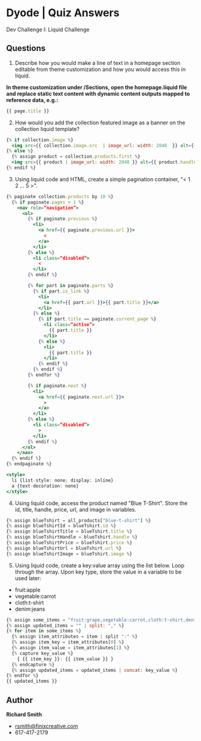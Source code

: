 # Dyode | Quiz Answers

Dev Challenge I: Liquid Challenge

## Questions

1. Describe how you would make a line of text in a homepage section editable from theme customization and how you would access this in liquid.

**In theme customization under /Sections, open the homepage.liquid file and replace static text content with dynamic content outputs mapped to reference data, e.g.:**

```javascript
{{ page.title }}
```

2. How would you add the collection featured image as a banner on the collection liquid template?

```jsx
{% if collection.image %}
  <img src={{ collection.image.src  | image_url: width: 2048  }} alt={{ collection.image }}  />
{% else %}
  {% assign product = collection.products.first %}
  <img src={{ product | image_url: width: 2048 }} alt={{ product.handle }} />
{% endif %}
```

3. Using liquid code and HTML, create a simple pagination container, "< 1 2 ... 5 >".

```jsx
{% paginate collection.products by 10 %}
  {% if paginate.pages > 1 %}
    <nav role=“navigation”>
      <ol>
	    {% if paginate.previous %}
		  <li>
		    <a href={{ paginate.previous.url }}>
			  <
			</a>
		  </li>
		{% else %}
		  <li class=“disabled”>
		    <
		  </li>
		{% endif %}

		{% for part in paginate.parts %}
		  {% if part.is_link %}
		    <li>
			  <a href={{ part.url }}>{{ part.title }}</a>
			</li>
		  {% else %}
		    {% if part.title == paginate.current_page %}
			  <li class=“active”>
			    {{ part.title }}
			  </li>
			{% else %}
			  <li>
			    {{ part.title }}
			  </li>
			{% endif %}
		  {% endif %}
		{% endfor %}

		{% if paginate.next %}
		  <li>
		    <a href={{ paginate.next.url }}>
			  >
			</a>
		  </li>
		{% else %}
		  <li class=“disabled”>
		    >
		  </li>
		{% endif %}
	  </ol>
	</nav>
  {% endif %}
{% endpaginate %}

<style>
  li {list-style: none; display: inline}
  a {text-decoration: none}
</style>
```

4. Using liquid code, access the product named "Blue T-Shirt". Store the id, title, handle, price, url, and image in variables.

```javascript
{% assign blueTshirt = all_products["blue-t-shirt"] %}
{% assign blueTshirtId = blueTshirt.id %}
{% assign blueTshirtTitle = blueTshirt.title %}
{% assign blueTshirtHandle = blueTshirt.handle %}
{% assign blueTshirtPrice = blueTshirt.price %}
{% assign blueTshirtUrl = blueTshirt.url %}
{% assign blueTshirtImage = blueTshirt.image %}
```

5. Using liquid code, create a key:value array using the list below. Loop through the array. Upon key type, store the value in a variable to be used later:
- fruit:apple
- vegetable:carrot
- cloth:t-shirt
- denim:jeans

```javascript
{% assign some_items = "fruit:grape,vegetable:carrot,cloth:t-shirt,denim:jeans" | split: "," %}
{% assign updated_items = "" | split: "," %}
{% for item in some_items %}
  {% assign item_attributes = item | split ":" %}
  {% assign item_key = item_attributes[0] %}
  {% assign item_value = item_attributes[1] %}
  {% capture key_value %}
    { {{ item_key }}: {{ item_value }} }
  {% endcapture %}
  {% assign updated_items = updated_items | concat: key_value %}
{% endfor %}
{{ updated_items }}
```

## Author

**Richard Smith**
- rsmith@finixcreative.com
- 617-417-2179